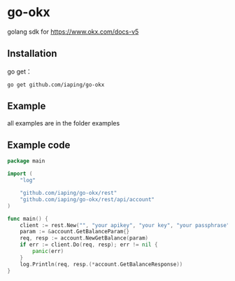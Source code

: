# go-okx
golang sdk for https://www.okx.com/docs-v5

## Installation

go get：
```shell
go get github.com/iaping/go-okx
```

## Example
all examples are in the folder examples

## Example code
```go
package main

import (
	"log"

	"github.com/iaping/go-okx/rest"
	"github.com/iaping/go-okx/rest/api/account"
)

func main() {
	client := rest.New("", "your apikey", "your key", "your passphrase", false, nil)
	param := &account.GetBalanceParam{}
	req, resp := account.NewGetBalance(param)
	if err := client.Do(req, resp); err != nil {
		panic(err)
	}
	log.Println(req, resp.(*account.GetBalanceResponse))
}
```